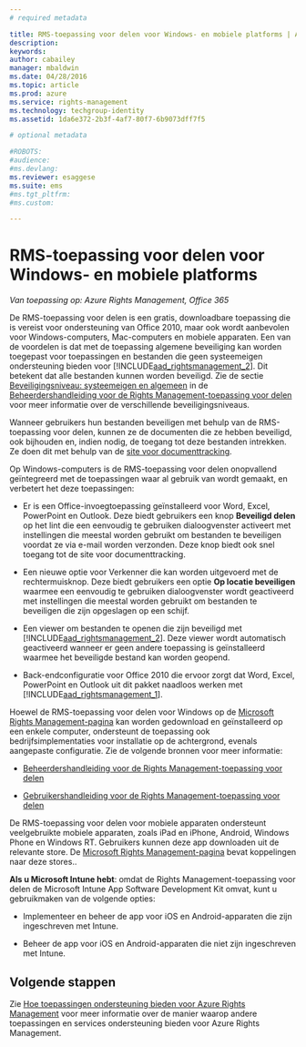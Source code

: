 ```yaml
---
# required metadata

title: RMS-toepassing voor delen voor Windows- en mobiele platforms | Azure RMS
description:
keywords:
author: cabailey
manager: mbaldwin
ms.date: 04/28/2016
ms.topic: article
ms.prod: azure
ms.service: rights-management
ms.technology: techgroup-identity
ms.assetid: 1da6e372-2b3f-4af7-80f7-6b9073dff7f5

# optional metadata

#ROBOTS:
#audience:
#ms.devlang:
ms.reviewer: esaggese
ms.suite: ems
#ms.tgt_pltfrm:
#ms.custom:

---
```



# RMS-toepassing voor delen voor Windows- en mobiele platforms

*Van toepassing op: Azure Rights Management, Office 365*

De RMS-toepassing voor delen is een gratis, downloadbare toepassing die is vereist voor ondersteuning van Office 2010, maar ook wordt aanbevolen voor Windows-computers, Mac-computers en mobiele apparaten. Een van de voordelen is dat met de toepassing algemene beveiliging kan worden toegepast voor toepassingen en bestanden die geen systeemeigen ondersteuning bieden voor [!INCLUDE[aad_rightsmanagement_2](../includes/aad_rightsmanagement_2_md.md)]. Dit betekent dat alle bestanden kunnen worden beveiligd. Zie de sectie [Beveiligingsniveau: systeemeigen en algemeen](../rms-client/sharing-app-admin-guide-technical.md#levels-of-protection-native-and-generic) in de [Beheerdershandleiding voor de Rights Management-toepassing voor delen](../rms-client/sharing-app-admin-guide.md) voor meer informatie over de verschillende beveiligingsniveaus.

Wanneer gebruikers hun bestanden beveiligen met behulp van de RMS-toepassing voor delen, kunnen ze de documenten die ze hebben beveiligd, ook bijhouden en, indien nodig, de toegang tot deze bestanden intrekken. Ze doen dit met behulp van de [site voor documenttracking](http://go.microsoft.com/fwlink/?LinkId=529562).

Op Windows-computers is de RMS-toepassing voor delen onopvallend geïntegreerd met de toepassingen waar al gebruik van wordt gemaakt, en verbetert het deze toepassingen:

-   Er is een Office-invoegtoepassing geïnstalleerd voor Word, Excel, PowerPoint en Outlook. Deze biedt gebruikers een knop **Beveiligd delen** op het lint die een eenvoudig te gebruiken dialoogvenster activeert met instellingen die meestal worden gebruikt om bestanden te beveiligen voordat ze via e-mail worden verzonden. Deze knop biedt ook snel toegang tot de site voor documenttracking.

-   Een nieuwe optie voor Verkenner die kan worden uitgevoerd met de rechtermuisknop. Deze biedt gebruikers een optie **Op locatie beveiligen** waarmee een eenvoudig te gebruiken dialoogvenster wordt geactiveerd met instellingen die meestal worden gebruikt om bestanden te beveiligen die zijn opgeslagen op een schijf.

-   Een viewer om bestanden te openen die zijn beveiligd met [!INCLUDE[aad_rightsmanagement_2](../includes/aad_rightsmanagement_2_md.md)]. Deze viewer wordt automatisch geactiveerd wanneer er geen andere toepassing is geïnstalleerd waarmee het beveiligde bestand kan worden geopend.

-   Back-endconfiguratie voor Office 2010 die ervoor zorgt dat Word, Excel, PowerPoint en Outlook uit dit pakket naadloos werken met [!INCLUDE[aad_rightsmanagement_1](../includes/aad_rightsmanagement_1_md.md)].

Hoewel de RMS-toepassing voor delen voor Windows op de [Microsoft Rights Management-pagina](http://go.microsoft.com/fwlink/?LinkId=303970) kan worden gedownload en geïnstalleerd op een enkele computer, ondersteunt de toepassing ook bedrijfsimplementaties voor installatie op de achtergrond, evenals aangepaste configuratie. Zie de volgende bronnen voor meer informatie:

-   [Beheerdershandleiding voor de Rights Management-toepassing voor delen](../rms-client/sharing-app-admin-guide.md)

-   [Gebruikershandleiding voor de Rights Management-toepassing voor delen](../rms-client/sharing-app-user-guide.md)

De RMS-toepassing voor delen voor mobiele apparaten ondersteunt veelgebruikte mobiele apparaten, zoals iPad en iPhone, Android, Windows Phone en Windows RT. Gebruikers kunnen deze app downloaden uit de relevante store. De [Microsoft Rights Management-pagina](http://go.microsoft.com/fwlink/?LinkId=303970) bevat koppelingen naar deze stores..

**Als u Microsoft Intune hebt**: omdat de Rights Management-toepassing voor delen de Microsoft Intune App Software Development Kit omvat, kunt u gebruikmaken van de volgende opties:

-   Implementeer en beheer de app voor iOS en Android-apparaten die zijn ingeschreven met Intune.

-   Beheer de app voor iOS en Android-apparaten die niet zijn ingeschreven met Intune.


## Volgende stappen
Zie [Hoe toepassingen ondersteuning bieden voor Azure Rights Management](applications-support.md) voor meer informatie over de manier waarop andere toepassingen en services ondersteuning bieden voor Azure Rights Management.



<!--HONumber=Apr16_HO4-->


